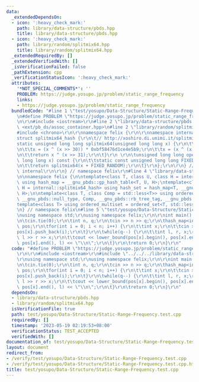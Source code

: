 ```yaml
---
data:
  _extendedDependsOn:
  - icon: ':heavy_check_mark:'
    path: library/data-structure/pbds.hpp
    title: library/data-structure/pbds.hpp
  - icon: ':heavy_check_mark:'
    path: library/random/splitmix64.hpp
    title: library/random/splitmix64.hpp
  _extendedRequiredBy: []
  _extendedVerifiedWith: []
  _isVerificationFailed: false
  _pathExtension: cpp
  _verificationStatusIcon: ':heavy_check_mark:'
  attributes:
    '*NOT_SPECIAL_COMMENTS*': ''
    PROBLEM: https://judge.yosupo.jp/problem/static_range_frequency
    links:
    - https://judge.yosupo.jp/problem/static_range_frequency
  bundledCode: "#line 1 \"test/yosupo/Data-Structure/Static-Range-Frequency.test.cpp\"\
    \n#define PROBLEM \"https://judge.yosupo.jp/problem/static_range_frequency\"\r\
    \n\r\n#include <iostream>\r\n#line 2 \"library/data-structure/pbds.hpp\"\n#include\
    \ <ext/pb_ds/assoc_container.hpp>\n#line 2 \"library/random/splitmix64.hpp\"\n\
    #include <chrono>\r\n\r\nnamespace felix {\r\n\r\nnamespace internal {\r\n\r\n\
    struct splitmix64_hash {\r\n\t// http://xoshiro.di.unimi.it/splitmix64.c\r\n\t\
    static unsigned long long splitmix64(unsigned long long x) {\r\n\t\tx += 0x9e3779b97f4a7c15;\r\
    \n\t\tx = (x ^ (x >> 30)) * 0xbf58476d1ce4e5b9;\r\n\t\tx = (x ^ (x >> 27)) * 0x94d049bb133111eb;\r\
    \n\t\treturn x ^ (x >> 31);\r\n\t}\r\n \r\n\tunsigned long long operator()(unsigned\
    \ long long x) const {\r\n\t\tstatic const unsigned long long FIXED_RANDOM = std::chrono::steady_clock::now().time_since_epoch().count();\r\
    \n\t\treturn splitmix64(x + FIXED_RANDOM);\r\n\t}\r\n};\r\n\r\n} // namespace\
    \ internal\r\n\r\n} // namespace felix\r\n#line 4 \"library/data-structure/pbds.hpp\"\
    \n\nnamespace felix {\n\ntemplate<class T, class U, class H = internal::splitmix64_hash>\
    \ using hash_map = __gnu_pbds::gp_hash_table<T, U, H>;\ntemplate<class T, class\
    \ H = internal::splitmix64_hash> using hash_set = hash_map<T, __gnu_pbds::null_type,\
    \ H>;\n\ntemplate<class T, class Comp = std::less<T>> using ordered_set = __gnu_pbds::tree<T,\
    \ __gnu_pbds::null_type, Comp, __gnu_pbds::rb_tree_tag, __gnu_pbds::tree_order_statistics_node_update>;\n\
    template<class T> using ordered_multiset = ordered_set<T, std::less_equal<T>>;\n\
    \n} // namespace felix\n#line 5 \"test/yosupo/Data-Structure/Static-Range-Frequency.test.cpp\"\
    \nusing namespace std;\r\nusing namespace felix;\r\n\r\nint main() {\r\n\tios::sync_with_stdio(false);\r\
    \n\tcin.tie(0);\r\n\tint n, q;\r\n\tcin >> n >> q;\r\n\thash_map<int, vector<int>>\
    \ pos;\r\n\tfor(int i = 0; i < n; i++) {\r\n\t\tint x;\r\n\t\tcin >> x;\r\n\t\t\
    pos[x].push_back(i);\r\n\t}\r\n\twhile(q--) {\r\n\t\tint l, r, x;\r\n\t\tcin >>\
    \ l >> r >> x;\r\n\t\tcout << lower_bound(pos[x].begin(), pos[x].end(), r) - lower_bound(pos[x].begin(),\
    \ pos[x].end(), l) << \"\\n\";\r\n\t}\r\n\treturn 0;\r\n}\r\n"
  code: "#define PROBLEM \"https://judge.yosupo.jp/problem/static_range_frequency\"\
    \r\n\r\n#include <iostream>\r\n#include \"../../../library/data-structure/pbds.hpp\"\
    \r\nusing namespace std;\r\nusing namespace felix;\r\n\r\nint main() {\r\n\tios::sync_with_stdio(false);\r\
    \n\tcin.tie(0);\r\n\tint n, q;\r\n\tcin >> n >> q;\r\n\thash_map<int, vector<int>>\
    \ pos;\r\n\tfor(int i = 0; i < n; i++) {\r\n\t\tint x;\r\n\t\tcin >> x;\r\n\t\t\
    pos[x].push_back(i);\r\n\t}\r\n\twhile(q--) {\r\n\t\tint l, r, x;\r\n\t\tcin >>\
    \ l >> r >> x;\r\n\t\tcout << lower_bound(pos[x].begin(), pos[x].end(), r) - lower_bound(pos[x].begin(),\
    \ pos[x].end(), l) << \"\\n\";\r\n\t}\r\n\treturn 0;\r\n}\r\n"
  dependsOn:
  - library/data-structure/pbds.hpp
  - library/random/splitmix64.hpp
  isVerificationFile: true
  path: test/yosupo/Data-Structure/Static-Range-Frequency.test.cpp
  requiredBy: []
  timestamp: '2023-05-19 02:19:53+08:00'
  verificationStatus: TEST_ACCEPTED
  verifiedWith: []
documentation_of: test/yosupo/Data-Structure/Static-Range-Frequency.test.cpp
layout: document
redirect_from:
- /verify/test/yosupo/Data-Structure/Static-Range-Frequency.test.cpp
- /verify/test/yosupo/Data-Structure/Static-Range-Frequency.test.cpp.html
title: test/yosupo/Data-Structure/Static-Range-Frequency.test.cpp
---
```

